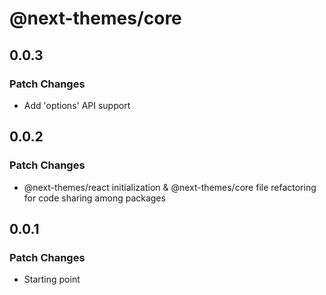 # @next-themes/core

## 0.0.3

### Patch Changes

- Add 'options' API support

## 0.0.2

### Patch Changes

- @next-themes/react initialization & @next-themes/core file refactoring for code sharing among packages

## 0.0.1

### Patch Changes

- Starting point
